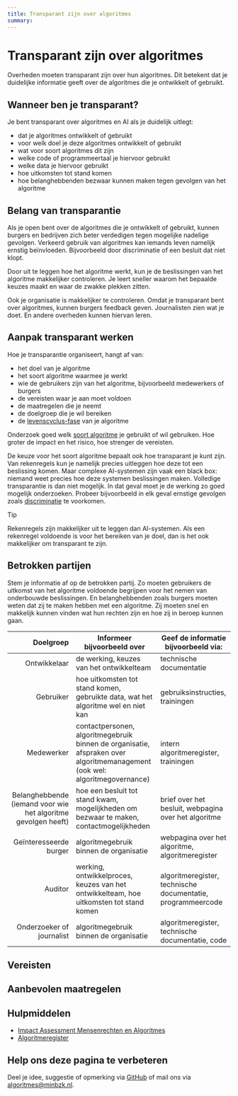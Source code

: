 ```yaml
---
title: Transparant zijn over algoritmes
summary:
---
```


# Transparant zijn over algoritmes

Overheden moeten transparant zijn over hun algoritmes. Dit betekent dat je duidelijke informatie geeft over de algoritmes die je ontwikkelt of gebruikt.

## Wanneer ben je transparant?
Je bent transparant over algoritmes en AI als je duidelijk uitlegt:

* dat je algoritmes ontwikkelt of gebruikt
* voor welk doel je deze algoritmes ontwikkelt of gebruikt
* wat voor soort algoritmes dit zijn
* welke code of programmeertaal je hiervoor gebruikt
* welke data je hiervoor gebruikt
* hoe uitkomsten tot stand komen
* hoe belanghebbenden bezwaar kunnen maken tegen gevolgen van het algoritme

## Belang van transparantie
Als je open bent over de algoritmes die je ontwikkelt of gebruikt, kunnen burgers en bedrijven zich beter verdedigen tegen mogelijke nadelige gevolgen. Verkeerd gebruik van algoritmes kan iemands leven namelijk ernstig beïnvloeden. Bijvoorbeeld door discriminatie of een besluit dat niet klopt.

Door uit te leggen hoe het algoritme werkt, kun je de beslissingen van het algoritme makkelijker controleren. Je leert sneller waarom het bepaalde keuzes maakt en waar de zwakke plekken zitten.

Ook je organisatie is makkelijker te controleren. Omdat je transparant bent over algoritmes, kunnen burgers feedback geven. Journalisten zien wat je doet. En andere overheden kunnen hiervan leren.

## Aanpak transparant werken
Hoe je transparantie organiseert, hangt af van:

* het doel van je algoritme
* het soort algoritme waarmee je werkt
* wie de gebruikers zijn van het algoritme, bijvoorbeeld medewerkers of burgers
* de vereisten waar je aan moet voldoen
* de maatregelen die je neemt
* de doelgroep die je wil bereiken
* de [levenscyclus-fase](https://minbzk.github.io/Algoritmekader/levenscyclus/) van je algoritme

Onderzoek goed welk [soort algoritme](https://minbzk.github.io/Algoritmekader/overhetalgoritmekader/soorten-algoritmes/) je gebruikt of wil gebruiken. Hoe groter de impact en het risico, hoe strenger de vereisten.

De keuze voor het soort algoritme bepaalt ook hoe transparant je kunt zijn. Van rekenregels kun je namelijk precies uitleggen hoe deze tot een beslissing komen. Maar complexe AI-systemen zijn vaak een black box: niemand weet precies hoe deze systemen beslissingen maken. Volledige transparantie is dan niet mogelijk. In dat geval moet je de werking zo goed mogelijk onderzoeken. Probeer bijvoorbeeld in elk geval ernstige gevolgen zoals [discriminatie](https://minbzk.github.io/Algoritmekader/onderwerpen/bias-en-non-discriminatie/) te voorkomen. 

> [!TIP]
> Rekenregels zijn makkelijker uit te leggen dan AI-systemen. Als een rekenregel voldoende is voor het bereiken van je doel, dan is het ook makkelijker om transparant te zijn.

## Betrokken partijen
Stem je informatie af op de betrokken partij. Zo moeten gebruikers de uitkomst van het algoritme voldoende begrijpen voor het nemen van onderbouwde beslissingen. En belanghebbenden zoals burgers moeten weten dat zij te maken hebben met een algoritme. Zij moeten snel en makkelijk kunnen vinden wat hun rechten zijn en hoe zij in beroep kunnen gaan. 

| Doelgroep | Informeer bijvoorbeeld over | Geef de informatie bijvoorbeeld via: |
|----------:|-----------------------------|--------------------------------------|
| Ontwikkelaar | de werking, keuzes van het ontwikkelteam | technische documentatie |
| Gebruiker | hoe uitkomsten tot stand komen, gebruikte data, wat het algoritme wel en niet kan | gebruiksinstructies,	trainingen |
| Medewerker | contactpersonen, algoritmegebruik binnen de organisatie, afspraken over algoritmemanagement (ook wel: algoritmegovernance) | intern algoritmeregister, trainingen |
| Belanghebbende (iemand voor wie het algoritme gevolgen heeft) | hoe een besluit tot stand kwam, mogelijkheden om bezwaar te maken, contactmogelijkheden | brief over het besluit, webpagina over het algoritme |
| Geïnteresseerde burger | algoritmegebruik binnen de organisatie| webpagina over het algoritme, algoritmeregister |
| Auditor | werking, ontwikkelproces, keuzes van het ontwikkelteam, hoe uitkomsten tot stand komen| algoritmeregister, technische documentatie, programmeercode |
| Onderzoeker of journalist | algoritmegebruik binnen de organisatie | algoritmeregister, technische documentatie, code |

## Vereisten

<!-- list_vereisten onderwerp/transparantie no-search no-onderwerp no-rol no-levenscyclus -->


## Aanbevolen maatregelen

<!-- list_maatregelen onderwerp/transparantie no-search no-onderwerp no-rol no-levenscyclus -->

## Hulpmiddelen

* [Impact Assessment Mensenrechten en Algoritmes](https://minbzk.github.io/Algoritmekader/instrumenten/IAMA/index.html)
* [Algoritmeregister](https://minbzk.github.io/Algoritmekader/instrumenten/algoritmeregister/index.html)


<!-- list_instrumenten onderwerp/transparantie no-search no-onderwerp no-rol no-levenscyclus -->

## Help ons deze pagina te verbeteren
Deel je idee, suggestie of opmerking via [GitHub](https://github.com/MinBZK/Algoritmekader/edit/main/docs/onderwerpen/transparantie/index.md) of mail ons via [algoritmes@minbzk.nl](mailto:algoritmes@minbzk.nl).
